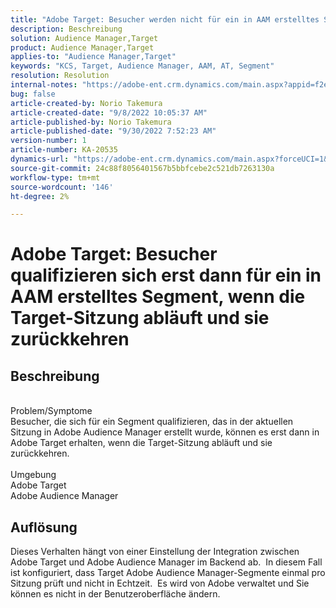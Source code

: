 ```yaml
---
title: "Adobe Target: Besucher werden nicht für ein in AAM erstelltes Segment qualifiziert, bis die Target-Sitzung abläuft und sie zurückkehren."
description: Beschreibung
solution: Audience Manager,Target
product: Audience Manager,Target
applies-to: "Audience Manager,Target"
keywords: "KCS, Target, Audience Manager, AAM, AT, Segment"
resolution: Resolution
internal-notes: "https://adobe-ent.crm.dynamics.com/main.aspx?appid=f2e74f34-7119-ea11-a811-000d3a5936c5&forceUCI=1&newWindow=true&pagetype=entityrecord&etn=knowledgearticle&id=45e8e885-2b47-e911-a952-000d3a34ebb5"
bug: false
article-created-by: Norio Takemura
article-created-date: "9/8/2022 10:05:37 AM"
article-published-by: Norio Takemura
article-published-date: "9/30/2022 7:52:23 AM"
version-number: 1
article-number: KA-20535
dynamics-url: "https://adobe-ent.crm.dynamics.com/main.aspx?forceUCI=1&pagetype=entityrecord&etn=knowledgearticle&id=59671ac2-5d2f-ed11-9db1-002248086d3d"
source-git-commit: 24c88f8056401567b5bbfcebe2c521db7263130a
workflow-type: tm+mt
source-wordcount: '146'
ht-degree: 2%

---
```


# Adobe Target: Besucher qualifizieren sich erst dann für ein in AAM erstelltes Segment, wenn die Target-Sitzung abläuft und sie zurückkehren

## Beschreibung

<br>Problem/Symptome<br>Besucher, die sich für ein Segment qualifizieren, das in der aktuellen Sitzung in Adobe Audience Manager erstellt wurde, können es erst dann in Adobe Target erhalten, wenn die Target-Sitzung abläuft und sie zurückkehren.<br><br>Umgebung<br>Adobe Target
<br>Adobe Audience Manager

## Auflösung


Dieses Verhalten hängt von einer Einstellung der Integration zwischen Adobe Target und Adobe Audience Manager im Backend ab.  In diesem Fall ist konfiguriert, dass Target Adobe Audience Manager-Segmente einmal pro Sitzung prüft und nicht in Echtzeit.  Es wird von Adobe verwaltet und Sie können es nicht in der Benutzeroberfläche ändern.
